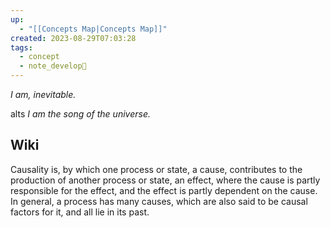 ```yaml
---
up:
  - "[[Concepts Map|Concepts Map]]"
created: 2023-08-29T07:03:28
tags:
  - concept
  - note_develop🍃
---
```

 *I am, inevitable.*

alts
*I am the song of the universe.*

## Wiki
Causality is, by which one process or state, a cause, contributes to the production of another process or state, an effect, where the cause is partly responsible for the effect, and the effect is partly dependent on the cause. In general, a process has many causes, which are also said to be causal factors for it, and all lie in its past.

